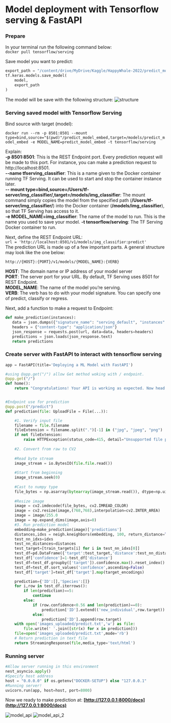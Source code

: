 # Model deployment with Tensorflow serving & FastAPI
### Prepare
In your terminal run the following command below:  
`docker pull tensorflow/serving`

Save model you want to predict:
```python
export_path = "/content/drive/MyDrive/Kaggle/HappyWhale-2022/predict_model_v3"  
tf.keras.models.save_model(
    model,
    export_path
)
```
The model will be save with the following structure:
![structure](/media/model_structure.JPG)

### Serving saved model with Tensorflow Serving
Bind source with target (model): 

`docker run --rm -p 8501:8501 --mount type=bind,source="$(pwd)"/predict_model_embed,target=/models/predict_model_embed -e MODEL_NAME=predict_model_embed -t tensorflow/serving` 

Explain:  
    **-p 8501:8501**: This is the REST Endpoint port. Every prediction request will be made to this port. For instance, you can make a prediction request to http://localhost:8501.  
    **--name tfserving_classifier**: This is a name given to the Docker container running TF Serving. It can be used to start and stop the container instance later.   
    **-- mount type=bind,source=/Users/tf-server/img_classifier/,target=/models/img_classifier**: The mount command simply copies the model from the specified path (**/Users/tf-server/img_classifier/**) into the Docker container (**/models/img_classifier**), so that TF Serving has access to it.  
    **-e MODEL_NAME=img_classifier**: The name of the model to run. This is the name you used to save your model.
    **-t tensorflow/serving**: The TF Serving Docker container to run.  

Next, define the REST Endpoint URL:  
`url = 'http://localhost:8501/v1/models/img_classifier:predict'`  
The prediction URL is made up of a few important parts. A general structure may look like the one below:  

`http://{HOST}:{PORT}/v1/models/{MODEL_NAME}:{VERB}`

**HOST**: The domain name or IP address of your model server  
**PORT**: The server port for your URL. By default, TF Serving uses 8501 for REST Endpoint.  
**MODEL_NAME**: The name of the model you’re serving.  
**VERB**: The verb has to do with your model signature. You can specify one of predict, classify or regress.  

Next, add a function to make a request to Endpoint:

```python
def make_prediction(instances):
   data = json.dumps({"signature_name": "serving_default", "instances": instances.tolist()})
   headers = {"content-type": "application/json"}
   json_response = requests.post(url, data=data, headers=headers)
   predictions = json.loads(json_response.text)
   return predictions
```
### Create server with FastAPI to interact with tensorflow serving
```python
app = FastAPI(title='Deploying a ML Model with FastAPI')

#using @app.get("/") allow Get method woking with / endpoint.
@app.get("/")
def home():
    return "Congratulations! Your API is working as expected. Now head over to http://localhost:8000/docs."


#Endpoint use for prediction
@app.post("/predict") 
def prediction(file: UploadFile = File(...)):

    #1. Verify input file
    filename = file.filename
    fileExtension = filename.split(".")[-1] in ("jpg", "jpeg", "png")
    if not fileExtension:
        raise HTTPException(status_code=415, detail="Unsupported file provided.")
    
    #2. Convert from raw to CV2
    
    #Read byte stream
    image_stream = io.BytesIO(file.file.read())
    
    #Start from beginning
    image_stream.seek(0)
    
    #Cast to numpy type
    file_bytes = np.asarray(bytearray(image_stream.read()), dtype=np.uint8)
    
    #Resize image
    image = cv2.imdecode(file_bytes, cv2.IMREAD_COLOR)
    image = cv2.resize(image,(768,768),interpolation=cv2.INTER_AREA)
    image = image/255.0
    image = np.expand_dims(image,axis=0)
    #3. Run prediction model
    embedding=make_prediction(image)['predictions']
    distances,idxs = neigh.kneighbors(embedding, 100, return_distance=True)
    test_nn_idxs=idxs
    test_nn_distances=distances
    test_target=[train_targets[i] for i in test_nn_idxs[0]]
    test_df=pd.DataFrame({'target':test_target,'distance':test_nn_distances[0]})
    test_df['confidence']=1-test_df['distance']
    test_df=test_df.groupby(['target']).confidence.max().reset_index()
    test_df=test_df.sort_values('confidence',ascending=False)
    test_df['target']=test_df['target'].map(target_encodings)

    prediction={'ID':[],'Species':[]}
    for i,row in test_df.iterrows():
        if len(prediction)==5:
            continue
        else:
            if (row.confidence<0.56 and len(prediction)==0):
                prediction['ID'].extend(('new_individual',row.target))
            else:
                prediction['ID'].append(row.target)
    with open('images_uploaded/predict.txt','w') as file:
        file.write(' '.join([str(x) for x in prediction]))
    file=open('images_uploaded/predict.txt',mode='rb')
    # Return prediction in text file 
    return StreamingResponse(file,media_type='text/html')
```

### Running server  

```python
#Allow server running in this environment
nest_asyncio.apply()
#Specify host address
host = "0.0.0.0" if os.getenv("DOCKER-SETUP") else "127.0.0.1"
#Running server!    
uvicorn.run(app, host=host, port=8000)
```

Now we ready to make prediction at: **[http://127.0.0.1:8000/docs](http://127.0.0.1:8000/docs)**

![model_api](/media/model_fast_api.JPG)
![model_api_2](/media/model_fast_api_2.JPG)